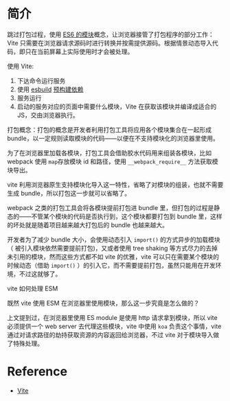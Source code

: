 # 简介

跳过打包过程，使用 [ES6 的模块](https://developer.mozilla.org/en-US/docs/Web/JavaScript/Guide/Modules)概念，让浏览器接管了打包程序的部分工作：Vite 只需要在浏览器请求源码时进行转换并按需提供源码。根据情景动态导入代码，即只在当前屏幕上实际使用时才会被处理。

使用 Vite:

1. 下达命令运行服务
2. 使用 [esbuild](https://esbuild.github.io/) [预构建依赖](https://cn.vitejs.dev/guide/dep-pre-bundling.html)
3. 服务运行
4. 启动的服务对应的页面中需要什么模块，Vite 在获取该模块并编译成适合的 JS，交由浏览器执行。

打包概念：打包的概念是开发者利用打包工具将应用各个模块集合在一起形成 bundle，以一定规则读取模块的代码——以便在不支持模块化的浏览器里使用。

为了在浏览器里加载各模块，打包工具会借助胶水代码用来组装各模块，比如 webpack 使用 `map`存放模块 id 和路径，使用 `__webpack_require__` 方法获取模块导出。

vite 利用浏览器原生支持模块化导入这一特性，省略了对模块的组装，也就不需要生成 bundle，所以打包这一步就可以省略了。

webpack 之类的打包工具会将各模块提前打包进 bundle 里，但打包的过程是静态的——不管某个模块的代码是否执行到，这个模块都要打包到 bundle 里，这样的坏处就是随着项目越来越大打包后的 bundle 也越来越大。

开发者为了减少 bundle 大小，会使用动态引入 `import()` 的方式异步的加载模块（ 被引入模块依然需要提前打包)，又或者使用 tree shaking 等方式尽力的去掉未引用的模块，然而这些方式都不如 vite 的优雅，vite 可以只在需要某个模块的时候动态（借助 `import()` ）的引入它，而不需要提前打包，虽然只能用在开发环境，不过这就够了。

vite 如何处理 ESM

既然 vite 使用 ESM 在浏览器里使用模块，那么这一步究竟是怎么做的？

上文提到过，在浏览器里使用 ES module 是使用 http 请求拿到模块，所以 vite 必须提供一个 web server 去代理这些模块，vite 中使用 `koa` 负责这个事情，vite 通过对请求路径的劫持获取资源的内容返回给浏览器，不过 vite 对于模块导入做了特殊处理。

# Reference

- [Vite](https://cn.vitejs.dev/) 

